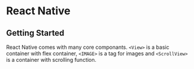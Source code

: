 # React Native

## Getting Started

React Native comes with many core componants. `<View>` is a basic container with flex container, `<IMAGE>` is a tag for images and `<ScrollView>` is a container with scrolling function.
